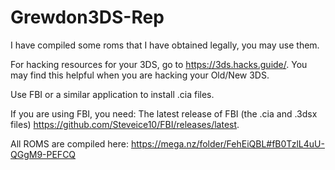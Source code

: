 # Grewdon3DS-Rep

I have compiled some roms that I have obtained legally, you may use them.

For hacking resources for your 3DS, go to https://3ds.hacks.guide/. You may find this helpful when you are hacking your Old/New 3DS.

Use FBI or a similar application to install .cia files.

If you are using FBI, you need:
The latest release of FBI (the .cia and .3dsx files) https://github.com/Steveice10/FBI/releases/latest.

All ROMS are compiled here: https://mega.nz/folder/FehEiQBL#fB0TzlL4uU-QGgM9-PEFCQ
